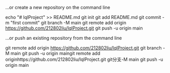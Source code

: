 …or create a new repository on the command line

echo "# lqlProject" >> README.md
git init
git add README.md
git commit -m "first commit"
git branch -M main
git remote add origin https://github.com/212802liu/lqlProject.git
git push -u origin main


…or push an existing repository from the command line

git remote add origin https://github.com/212802liu/lqlProject.git
git branch -M main
git push -u origin maingit remote add originhttps://github.com/212802liu/lqlProject.git
git分支-M main
git push -u origin main
